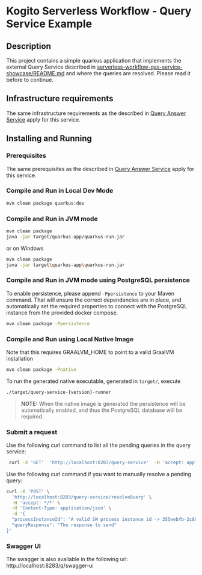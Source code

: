 # Kogito Serverless Workflow - Query Service Example

## Description

This project contains a simple quarkus application that implements the external Query Service described in [serverless-workflow-qas-service-showcase/README.md](../README.md)
and where the queries are resolved. Please read it before to continue.

## Infrastructure requirements

The same infrastructure requirements as the described in [Query Answer Service](../query-answer-service/README.md#infrastructure-requirements) apply for this service.

## Installing and Running

### Prerequisites

The same prerequisites as the described in [Query Answer Service](../query-answer-service/README.md#prerequisites) apply for this service.

### Compile and Run in Local Dev Mode

```sh
mvn clean package quarkus:dev
```

### Compile and Run in JVM mode

```sh
mvn clean package 
java -jar target/quarkus-app/quarkus-run.jar
```

or on Windows

```sh
mvn clean package
java -jar target\quarkus-app\quarkus-run.jar
```

### Compile and Run in JVM mode using PostgreSQL persistence

To enable persistence, please append `-Ppersistence` to your Maven command.
That will ensure the correct dependencies are in place, and automatically set the required properties to connect
with the PostgreSQL instance from the provided docker compose.

```sh
mvn clean package -Ppersistence 
```

### Compile and Run using Local Native Image
Note that this requires GRAALVM_HOME to point to a valid GraalVM installation

```sh
mvn clean package -Pnative
```

To run the generated native executable, generated in `target/`, execute

```sh
./target/query-service-{version}-runner
```

> **NOTE:** When the native image is generated the persistence will be automatically enabled, and thus the PostgreSQL database will be required.

### Submit a request

Use the following curl command to list all the pending queries in the query service:

```sh
 curl -X 'GET'  'http://localhost:8283/query-service'  -H 'accept: application/json'
 ```

Use the following curl command if you want to manually resolve a pending query:
```sh
curl -X 'POST' \
  'http://localhost:8283/query-service/resolveQuery' \
  -H 'accept: */*' \
  -H 'Content-Type: application/json' \
  -d '{
  "processInstanceId": "A valid SW process instance id -> 355eebfb-2c88-4f4a-969d-290197ddfc80",
  "queryResponse": "The response to send"
}'
``` 

### Swagger UI

The swagger is also available in the following url: http://localhost:8283/q/swagger-ui
